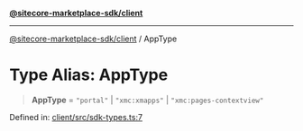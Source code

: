 [**@sitecore-marketplace-sdk/client**](../README.md)

***

[@sitecore-marketplace-sdk/client](../README.md) / AppType

# Type Alias: AppType

> **AppType** = `"portal"` \| `"xmc:xmapps"` \| `"xmc:pages-contextview"`

Defined in: [client/src/sdk-types.ts:7](https://github.com/Sitecore/sitecore-marketplace-sdk/blob/52ce51a9eb68c659f71f11d434c89a18a730796e/packages/client/src/sdk-types.ts#L7)
